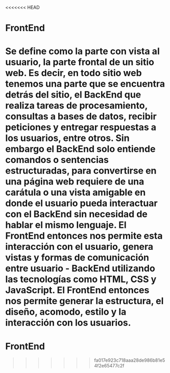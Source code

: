 <<<<<<< HEAD
# FrontEnd

Se define como la parte con vista al usuario, la parte frontal de un sitio web. Es decir, en todo sitio web tenemos una parte que se encuentra detrás del sitio, el BackEnd que realiza tareas de procesamiento, consultas a bases de datos, recibir peticiones y entregar respuestas a los usuarios, entre otros. Sin embargo el BackEnd solo entiende comandos o sentencias estructuradas, para convertirse en una página web requiere de una carátula o una vista amigable en donde el usuario pueda interactuar con el BackEnd sin necesidad de hablar el mismo lenguaje. El FrontEnd entonces nos permite esta interacción con el usuario, genera vistas y formas de comunicación entre usuario - BackEnd utilizando las tecnologías como HTML, CSS y JavaScript. El FrontEnd entonces nos permite generar la estructura, el diseño, acomodo, estilo y la interacción con los usuarios.
=======
# FrontEnd
>>>>>>> fa017e923c718aaa28de986b81e54f2e65477c2f
